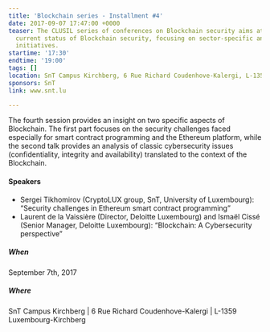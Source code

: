 ```yaml
---
title: 'Blockchain series - Installment #4'
date: 2017-09-07 17:47:00 +0000
teaser: The CLUSIL series of conferences on Blockchain security aims at surveying
  current status of Blockchain security, focusing on sector-specific and national
  initiatives.
startime: '17:30'
endtime: '19:00'
tags: []
location: SnT Campus Kirchberg, 6 Rue Richard Coudenhove-Kalergi, L-1359 Luxembourg-Kirchberg
sponsors: SnT
link: www.snt.lu

---
```

The fourth session provides an insight on two specific aspects of Blockchain. The first part focuses on the security challenges faced especially for smart contract programming and the Ethereum platform, while the second talk provides an analysis of classic cybersecurity issues (confidentiality, integrity and availability) translated to the context of the Blockchain.

#### Speakers

* Sergei Tikhomirov (CryptoLUX group, SnT, University of Luxembourg): “Security challenges in Ethereum smart contract programming”
* Laurent de la Vaissière (Director, Deloitte Luxembourg) and Ismaël Cissé (Senior Manager, Deloitte Luxembourg): “Blockchain: A Cybersecurity perspective”

##### When

September 7th, 2017

##### Where

SnT Campus Kirchberg | 6 Rue Richard Coudenhove-Kalergi | L-1359 Luxembourg-Kirchberg